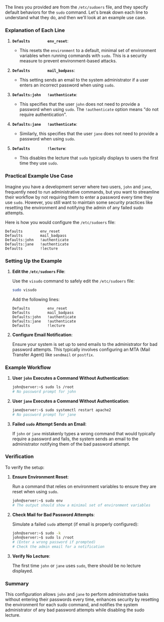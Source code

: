 The lines you provided are from the `/etc/sudoers` file, and they specify default behaviors for the `sudo` command. Let's break down each line to understand what they do, and then we'll look at an example use case.

### Explanation of Each Line

1. **`Defaults        env_reset`**:
   - This resets the `environment` to a default, minimal set of environment variables when running commands with `sudo`. This is a security measure to prevent environment-based attacks.

2. **`Defaults        mail_badpass`**:
   - This setting sends an email to the system administrator if a user enters an incorrect password when using `sudo`.

3. **`Defaults:john   !authenticate`**:
   - This specifies that the user `john` does not need to provide a password when using `sudo`. The `!authenticate` option means "do not require authentication".

4. **`Defaults:jane   !authenticate`**:
   - Similarly, this specifies that the user `jane` does not need to provide a password when using `sudo`.

5. **`Defaults        !lecture`**:
   - This disables the lecture that `sudo` typically displays to users the first time they use `sudo`.

### Practical Example Use Case

Imagine you have a development server where two users, `john` and `jane`, frequently need to run administrative commands, but you want to streamline their workflow by not requiring them to enter a password every time they use `sudo`. However, you still want to maintain some security practices like resetting the environment and notifying the admin of any failed sudo attempts.

Here is how you would configure the `/etc/sudoers` file:

```sudoers
Defaults        env_reset
Defaults        mail_badpass
Defaults:john   !authenticate
Defaults:jane   !authenticate
Defaults        !lecture
```

### Setting Up the Example

1. **Edit the `/etc/sudoers` File**:

   Use the `visudo` command to safely edit the `/etc/sudoers` file:

   ```sh
   sudo visudo
   ```

   Add the following lines:

   ```sudoers
   Defaults        env_reset
   Defaults        mail_badpass
   Defaults:john   !authenticate
   Defaults:jane   !authenticate
   Defaults        !lecture
   ```

2. **Configure Email Notification**:

   Ensure your system is set up to send emails to the administrator for bad password attempts. This typically involves configuring an MTA (Mail Transfer Agent) like `sendmail` or `postfix`.

### Example Workflow

1. **User `john` Executes a Command Without Authentication**:

   ```sh
   john@server:~$ sudo ls /root
   # No password prompt for john
   ```

2. **User `jane` Executes a Command Without Authentication**:

   ```sh
   jane@server:~$ sudo systemctl restart apache2
   # No password prompt for jane
   ```

3. **Failed `sudo` Attempt Sends an Email**:

   If `john` or `jane` mistakenly types a wrong command that would typically require a password and fails, the system sends an email to the administrator notifying them of the bad password attempt.

### Verification

To verify the setup:

1. **Ensure Environment Reset**:

   Run a command that relies on environment variables to ensure they are reset when using `sudo`.

   ```sh
   john@server:~$ sudo env
   # The output should show a minimal set of environment variables
   ```

2. **Check Mail for Bad Password Attempts**:

   Simulate a failed `sudo` attempt (if email is properly configured):

   ```sh
   john@server:~$ sudo -k
   john@server:~$ sudo ls /root
   # (Enter a wrong password if prompted)
   # Check the admin email for a notification
   ```

3. **Verify No Lecture**:

   The first time `john` or `jane` uses `sudo`, there should be no lecture displayed.

### Summary

This configuration allows `john` and `jane` to perform administrative tasks without entering their passwords every time, enhances security by resetting the environment for each sudo command, and notifies the system administrator of any bad password attempts while disabling the sudo lecture.
